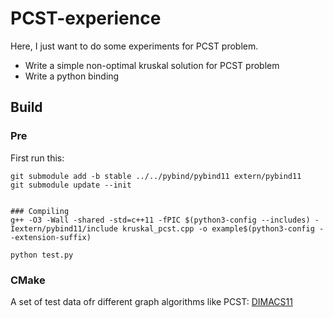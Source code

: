 # PCST-experience
Here, I just want to do some experiments for PCST problem.
- Write a simple non-optimal kruskal solution for PCST problem
- Write a python binding


## Build

### Pre
First run this:
```
git submodule add -b stable ../../pybind/pybind11 extern/pybind11
git submodule update --init


### Compiling 
g++ -O3 -Wall -shared -std=c++11 -fPIC $(python3-config --includes) -Iextern/pybind11/include kruskal_pcst.cpp -o example$(python3-config --extension-suffix)

python test.py
```

### CMake

A set of test data ofr different graph algorithms like PCST:
[DIMACS11](https://dimacs11.zib.de/downloads.html)
